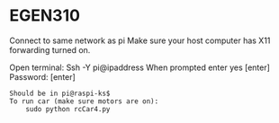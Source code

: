# EGEN310

Connect to same network as pi
Make sure your host computer has X11 forwarding turned on.

Open terminal:
	Ssh -Y pi@ipaddress
	When prompted enter yes [enter]
	Password: [enter]
	
	Should be in pi@raspi-ks$
	To run car (make sure motors are on):
		sudo python rcCar4.py



